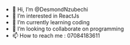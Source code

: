 - 👋 Hi, I’m @DesmondNzubechi
- 👀 I’m interested in ReactJs
- 🌱 I’m currently learning coding
- 💞️ I’m looking to collaborate on programming
- 📫 How to reach me : 07084183611

<!---
DesmondNzubechi/DesmondNzubechi is a ✨ special ✨ repository because its `README.md` (this file) appears on your GitHub profile.
You can click the Preview link to take a look at your changes.
--->
